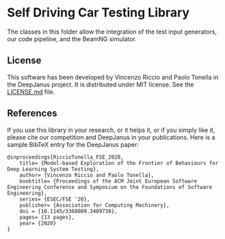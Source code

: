 # Self Driving Car Testing Library #

The classes in this folder allow the integration of the test input generators, our code pipeline, and the BeamNG simulator.

## License ##

This software has been developed by Vincenzo Riccio and Paolo Tonella in the DeepJanus project. It is distributed under MIT license. See the [LICENSE.md](/LICENSE.md) file.

## References ##

If you use this library in your research, or it helps it, or if you simply like it, please cite our competition and DeepJanus in your publications. 
Here is a sample BibTeX entry for the DeepJanus paper:

```
@inproceedings{RiccioTonella_FSE_2020,
	title= {Model-based Exploration of the Frontier of Behaviours for Deep Learning System Testing},
	author= {Vincenzo Riccio and Paolo Tonella},
	booktitle= {Proceedings of the ACM Joint European Software Engineering Conference and Symposium on the Foundations of Software Engineering},
	series= {ESEC/FSE '20},
	publisher= {Association for Computing Machinery},
	doi = {10.1145/3368089.3409730},
	pages= {13 pages},
	year= {2020}
}
```
